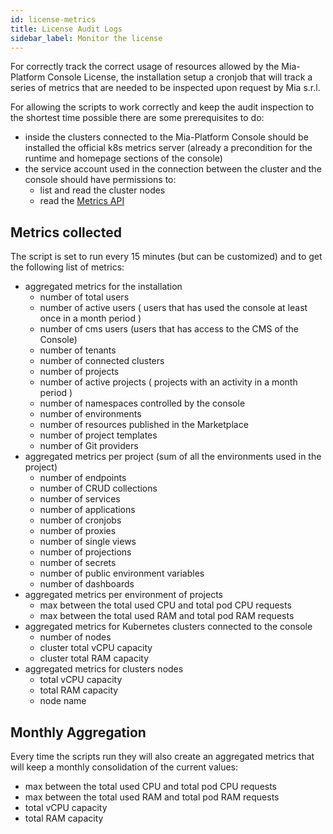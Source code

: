 ```yaml
---
id: license-metrics
title: License Audit Logs
sidebar_label: Monitor the license
---
```


For correctly track the correct usage of resources allowed by the Mia-Platform Console License, the installation
setup a cronjob that will track a series of metrics that are needed to be inspected upon request by Mia s.r.l.

For allowing the scripts to work correctly and keep the audit inspection to the shortest time possible there are some
prerequisites to do:

- inside the clusters connected to the Mia-Platform Console should be installed the official k8s metrics server
  (already a precondition for the runtime and homepage sections of the console)
- the service account used in the connection between the cluster and the console should have permissions to:
  - list and read the cluster nodes
  - read the [Metrics API](https://github.com/kubernetes/metrics)

## Metrics collected

The script is set to run every 15 minutes (but can be customized) and to get the following list of metrics:

- aggregated metrics for the installation
  - number of total users
  - number of active users ( users that has used the console at least once in a month period )
  - number of cms users (users that has access to the CMS of the Console)
  - number of tenants
  - number of connected clusters
  - number of projects
  - number of active projects ( projects with an activity in a month period )
  - number of namespaces controlled by the console
  - number of environments
  - number of resources published in the Marketplace
  - number of project templates
  - number of Git providers
- aggregated metrics per project (sum of all the environments used in the project)
  - number of endpoints
  - number of CRUD collections
  - number of services
  - number of applications
  - number of cronjobs
  - number of proxies
  - number of single views
  - number of projections
  - number of secrets
  - number of public environment variables
  - number of dashboards
- aggregated metrics per environment of projects
  - max between the total used CPU and total pod CPU requests
  - max between the total used RAM and total pod RAM requests
- aggregated metrics for Kubernetes clusters connected to the console
  - number of nodes
  - cluster total vCPU capacity
  - cluster total RAM capacity
- aggregated metrics for clusters nodes
  - total vCPU capacity
  - total RAM capacity
  - node name

## Monthly Aggregation

Every time the scripts run they will also create an aggregated metrics that will keep a monthly consolidation
of the current values:

- max between the total used CPU and total pod CPU requests
- max between the total used RAM and total pod RAM requests
- total vCPU capacity
- total RAM capacity
